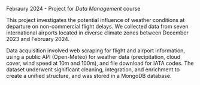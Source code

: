 Febraury 2024 - Project for _Data Management_ course

This project investigates the potential influence of weather conditions at departure on non-commercial flight delays. We collected data from seven international airports located in diverse climate zones between December 2023 and February 2024.

Data acquisition involved web scraping for flight and airport information, using a public API (Open-Meteo) for weather data (precipitation, cloud cover, wind speed at 10m and 100m), and file download for IATA codes. The dataset underwent significant cleaning, integration, and enrichment to create a unified structure, and was stored in a MongoDB database.
